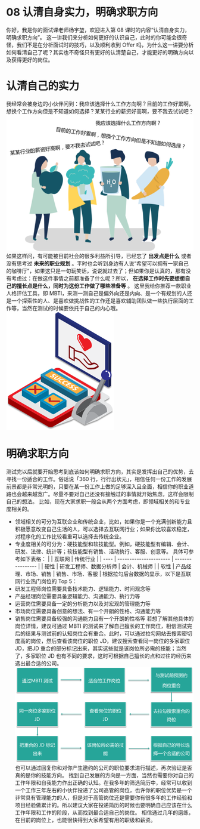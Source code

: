 # 08 认清自身实力，明确求职方向

你好，我是你的面试课老师杨宇堃，欢迎进入第 08 课时的内容“认清自身实力，明确求职方向”。 这一讲我们来分析如何更好的认识自己，此时的你可能会很奇怪，我们不是在分析面试时的技巧，以及顺利收到 Offer 吗，为什么这一讲要分析如何看清自己了呢？其实也不奇怪只有更好的认清楚自己，才能更好的明确方向以及获得更好的岗位。

# 认清自己的实力

我经常会被身边的小伙伴问到：我应该选择什么工作方向啊？目前的工作好累啊，想换个工作方向但是不知道如何选择？某某行业的薪资好高啊，要不我去试试吧？ ![img](assets/Cgq2xl357HuAOGynAADrI_pANNA147.png) 如果这样问，有可能被目前社会的很多利益所引导，已经忘了 **出发点是什么** 或者没有思考过 **未来的职业规划** 。平时也会听到身边有人说“希望可以拥有一家自己的咖啡厅”，如果这只是一句玩笑话，说说就过去了；但如果你是认真的，那有没有考虑过：在做这件事情之前都准备了什么呢？所以， **在****选择工作时****先要想想自己的擅长点是什么，同时为这份工作做了哪些准备等** 。 这里我给你推荐一款职业人格评估工具，即 MBTI，来测一测自己是偏外向还是内向、是一个有规划的人还是一个探索性的人、是喜欢做挑战性的工作还是喜欢辅助团队做一些执行层面的工作等，当然在测试的时候要依托于自己的内心哦。 ![img](assets/Cgq2xl357FGAEP2nAADFGH1SM3o459.png)

# 明确求职方向

测试完以后就要开始思考到底该如何明确求职方向，其实是发挥出自己的优势，去寻找一份适合的工作。俗话说「360 行，行行出状元」，相信任何一份工作的发展前景都是非常光明的，只要在某一份工作上做的足够深入且全面，相信你的职业道路也会越来越宽广。尽量不要对自己还没有接触过的事情就开始焦虑，这样会限制自己的想法。 比如，现在大家求职一般会从两个方面考虑，即领域相关的和专业度相关的。

- 领域相关的可分为互联企业和传统企业，比如，如果你是一个充满创新能力且积极愿意改变自己生活的人，可以选择去互联网行业；如果你比较喜欢稳定，对程序化的工作比较看重可以选择去传统企业。
- 专业度相关的可分为：硬技能型和软技能型。例如，硬技能型有编辑、会计、研发、法律、统计等；软技能型有销售、活动执行、客服、创意等。 具体可参考如下表格： | | 互联网 | 传统行业 | | ---- | ---------------------- | ---------------- | | 硬性 | 研发工程师、数据分析师 | 会计、机械师 | | 软性 | 产品经理、市场、销售 | 销售、市场、客服 | 根据拉勾后台数据的显示，以下是互联网行业热门岗位的 Top 5：
- 研发工程师岗位需要具备技术能力、逻辑能力、时间观念等
- 产品经理岗位需要具备逻辑能力、沟通能力、执行力等
- 运营岗位需要具备一定的分析能力以及对宏观的管理能力等
- 市场岗位需要具备创意的想法、有一个开朗的性格、沟通能力等
- 销售岗位需要具备较强的沟通能力且有一个开朗的性格等 若想了解其他具体的岗位详情，建议可通过 MBTI 的测试来了解自己擅长的工作岗位，相信测试完后的结果与测试前的认知岗位会有重合。此时，可以通过拉勾网站去搜索密切度高的岗位，然后查看该岗位的职位 JD，建议搜索查看同一岗位的多家职位 JD，把JD 重合的部分标记出来，其实这些就是该岗位所必需的技能；当然了，多家职位 JD 也有不同的要求，这时可根据自己擅长的点和过往的经历来选出最合适的公司。 ![img](assets/Cgq2xl356_2AXHwaAAC8sYe_h0k793.png) 也可以通过回复你和对你产生邀约的公司的职位要求进行描述，再次验证是否真的是你的技能方向。 找到自己发展的方向是一方面，当然也需要你对自己的工作年限和自我能力作出正确的认知。在我多年的筛选简历中，经常可以收到一个工作三年左右的小伙伴投递了公司高管的岗位，也许你的职位优势是一个非常具有管理能力的人，但是对于高管岗位还是需要你有很多年的工作经验和项目经验做累计的。所以建议大家在投递简历的时候也要明确自己应该在什么工作年限和工作的阶段，从而找到最合适自己的岗位。 相信通过几年的磨练，在目前的岗位上，也能很快得到大家希望有用的职级和薪资。
